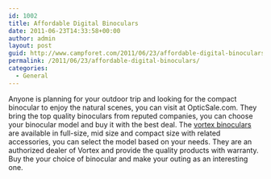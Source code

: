 ```yaml
---
id: 1002
title: Affordable Digital Binoculars
date: 2011-06-23T14:33:58+00:00
author: admin
layout: post
guid: http://www.campforet.com/2011/06/23/affordable-digital-binoculars/
permalink: /2011/06/23/affordable-digital-binoculars/
categories:
  - General
---
```

Anyone is planning for your outdoor trip and looking for the compact binocular to enjoy the natural scenes, you can visit at OpticSale.com. They bring the top quality binoculars from reputed companies, you can choose your binocular model and buy it with the best deal. The [vortex binoculars](http://www.opticsale.com/vortex-binoculars-246-ctg.html) are available in full-size, mid size and compact size with related accessories, you can select the model based on your needs. They are an authorized dealer of Vortex and provide the quality products with warranty. Buy the your choice of binocular and make your outing as an interesting one.